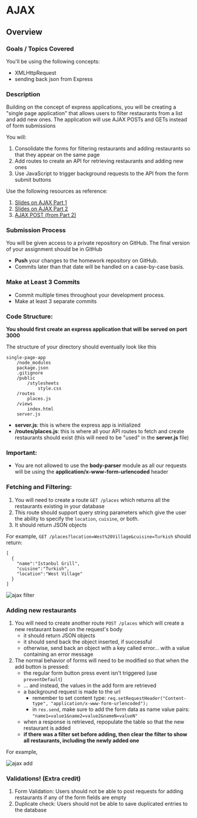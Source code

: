 
# AJAX

## Overview

### Goals / Topics Covered

You'll be using the following concepts:

* XMLHttpRequest
* sending back json from Express

### Description

Building on the concept of express applications, you will be creating a "single page application" that allows users to filter restaurants from a list and add new ones. The application will use AJAX POSTs and GETs instead of form submissions

You will:

1. Consolidate the forms for filtering restaurants and adding restaurants so that they appear on the same page
2. Add routes to create an API for retrieving restaurants and adding new ones
3. Use JavaScript to trigger background requests to the API from the form submit buttons

Use the following resources as reference:

1. [Slides on AJAX Part 1](../slides/20/ajax.html)
2. [Slides on AJAX Part 2](../slides/21/ajax-express.html)
3. [AJAX POST (from Part 2)](../slides/21/ajax-express.html#/47)

### Submission Process

You will be given access to a private repository on GitHub.  The final version of your assignment should be in GitHub

* __Push__ your changes to the homework repository on GitHub.
* Commits later than that date will be handled on a case-by-case basis.

### Make at Least 3 Commits

* Commit multiple times throughout your development process.
* Make at least 3 separate commits

### Code Structure:

__You should first create an express application that will be served on port 3000__

The structure of your directory should eventually look like this
```
single-page-app
    /node_modules
    package.json
    .gitignore
    /public
        /stylesheets
            style.css
    /routes
        places.js
    /views
        index.html
    server.js

```

* __server.js__:  this is where the express app is initialized
* __/routes/places.js__: this is where all your API routes to fetch and create restaurants should exist (this will need to be "used" in the __server.js__ file)

### Important:
* You are not allowed to use the __body-parser__ module as all our requests will be using the __application/x-www-form-urlencoded__ header

### Fetching and Filtering:

1. You will need to create a route `GET /places` which returns all the restaurants existing in your database
2. This route should support query string parameters which give the user the ability to specify the `location`, `cuisine`, or both.
3. It should return JSON objects

For example, `GET /places?location=West%20Village&cuisine=Turkish`
should return:

```
[
  {
    "name":"Istanbul Grill",
    "cuisine":"Turkish",
    "location":"West Village"
  }
]
```

![ajax filter](https://raw.githubusercontent.com/nyu-csci-ua-0480-003-fall-2017/homework08-restaurants/master/fall2017-hw8/hw-8-filter.gif?token=AGBgxohwVwl8b1O65ZSDPekYzQ85YC9Jks5aGF0bwA%3D%3D)

### Adding new restaurants

1. You will need to create another route `POST /places` which will create a new restaurant based on the request's body
    * it should return JSON objects
    * it should send back the object inserted, if successful
    * otherwise, send back an object with a key called error... with a value containing an error message
2. The normal behavior of forms will need to be modified so that when the add button is pressed:
    * the regular form button press event isn't triggered (use `preventDefault`)
    * ... and instead, the values in the add form are retrieved
    * a background request is made to the url
        * remember to set content type: `req.setRequestHeader("Content-type", "application/x-www-form-urlencoded");`
        * in <code>res.send</code>, make sure to add the form data as name value pairs: <code>"name1=value1&name2=value2&nameN=valueN"</code>
    * when a response is retrieved, repopulate the table so that the new restaurant is added
    * __if there was a filter set before adding, then clear the filter to show all restaurants, including the newly added one__

For example,

![ajax add](https://raw.githubusercontent.com/nyu-csci-ua-0480-003-fall-2017/homework08-restaurants/master/fall2017-hw8/hw-8-add.gif?token=AGBgxkNAayFg9MlSshoxhzATnBN5g1q0ks5aGF_MwA%3D%3D)

### Validations! (Extra credit)

1. Form Validation:  Users should not be able to post requests for adding restaurants if any of the form fields are empty
2. Duplicate check: Users should not be able to save duplicated entries to the database
